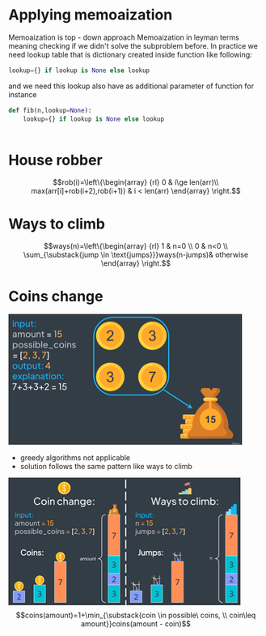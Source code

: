 # Applying memoaization
Memoaization is top - down approach 
Memoaization in leyman terms meaning checking if we didn't solve the subproblem before.
In practice we need lookup table that is dictionary created inside function like following:

``` python
lookup={} if lookup is None else lookup
```

and we need this lookup also have as additional parameter of function for instance 
```python 
def fib(n,lookup=None):
    lookup={} if lookup is None else lookup
     
```
# House robber
$$rob(i)=\left\{\begin{array} {rl} 0 & i\ge len(arr)\\ 
max(arr[i]+rob(i+2),rob(i+1)) & i < len(arr) \end{array} \right.$$

# Ways to climb
$$ways(n)=\left\{\begin{array} {rl} 1 & n=0 \\ 
0 & n<0 \\
\sum_{\substack{jump \in \text{jumps}}}ways(n-jumps)& otherwise \end{array} \right.$$

# Coins change

!['alt text'](../captures/coin_change.png)
- greedy algorithms not applicable
- solution follows the same pattern like ways to climb

!['alt text'](../captures/ways_of_climb_vs_coin_change.png)
$$coins(amount)=1+\min_{\substack{coin \in possible\ coins, \\ coin\leq amount}}coins(amount - coin)$$